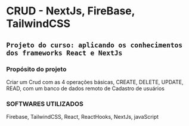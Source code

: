 #   CRUD - NextJs, FireBase, TailwindCSS

## `Projeto do curso: aplicando os conhecimentos dos frameworks React e NextJs `

### Propósito do projeto

Criar um Crud com as 4 operações básicas, CREATE, DELETE, UPDATE, READ,
com um banco de dados remoto de Cadastro de usuários

### SOFTWARES UTILIZADOS

Firebase, TailwindCSS, React, ReactHooks, NextJs, javaScript
